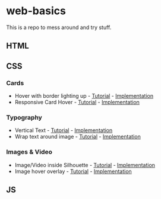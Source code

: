 # web-basics
This is a repo to mess around and try stuff.

## HTML



## CSS

### Cards

- Hover with border lighting up - [Tutorial](https://youtu.be/htGfnF1zN4g) - [Implementation](./Cards/Hyperplexed_Card_Hover/)
- Responsive Card Hover - [Tutorial](https://youtu.be/MnMxRkX7DvU) - [Implementation](./Cards/Responsive_Card/)

### Typography

- Vertical Text - [Tutorial](https://youtu.be/ZHB9a05NUXg) - [Implementation](./Typography/Vertical_Text/)
- Wrap text around image - [Tutorial](https://youtu.be/uf3ayuzA6ME) - [Implementation](./Typography/Wrap_text_around_image/)

### Images & Video

- Image/Video inside Silhouette - [Tutorial](https://youtu.be/l9Me4mro0iQ) - [Implementation](./Image_Video/Inside_Silhouette/)
- Image hover overlay - [Tutorial](https://youtu.be/wK8sx2vyMJ0) - [Implementation](./Image_Video/hover_overlay/)
## JS